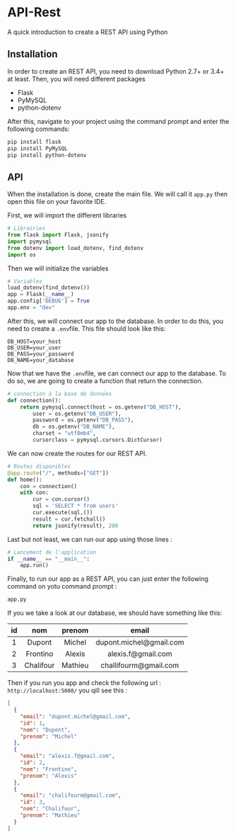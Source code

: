 # API-Rest
A quick introduction to create a REST API using Python

## Installation
In order to create an REST API, you need to download Python 2.7+ or 3.4+ at least.
Then, you will need different packages
  * Flask
  * PyMySQL
  * python-dotenv

After this, navigate to your project using the command prompt and enter the following commands:

```bash
pip install flask
pip install PyMySQL
pip install python-dotenv
```

## API
When the installation is done, create the main file. We will call it ```app.py``` then open this file on your favorite IDE.

First, we will import the different libraries
```python
# Librairies
from flask import Flask, jsonify
import pymysql
from dotenv import load_dotenv, find_dotenv
import os
```

Then we will initialize the variables

```python
# Variables
load_dotenv(find_dotenv())
app = Flask(__name__)
app.config['DEBUG'] = True
app.env = "dev"
```

After this, we will connect our app to the database. In order to do this, you need to create a ```.env```file.
This file should look like this: 
```env
DB_HOST=your_host
DB_USER=your_user
DB_PASS=your_password
DB_NAME=your_database
```

Now that we have the ```.env```file, we can connect our app to the database. To do so, we are going to create a function that return the connection.
```python
# connection à la base de données
def connection():
	return pymysql.connect(host = os.getenv("DB_HOST"),
		user = os.getenv("DB_USER"),
		password = os.getenv("DB_PASS"),
		db = os.getenv("DB_NAME"),
		charset = "utf8mb4",
		cursorclass = pymysql.cursors.DictCursor)
```

We can now create the routes for our REST API.
```python
# Routes disponibles
@app.route("/", methods=["GET"])
def home():
	con = connection()
	with con:
		cur = con.cursor()
		sql = 'SELECT * from users'
		cur.execute(sql,())
		result = cur.fetchall()
		return jsonify(result), 200
```

Last but not least, we can run our app using those lines :
```python
# Lancement de l'application
if __name__ == "__main__":
	app.run()
```

Finally, to run our app as a REST API, you can just enter the following command on yotu command prompt :
```bash
app.py
```

If you we take a look at our database, we should have something like this:

| id | nom       | prenom  | email                                             |
|:--:|:---------:|:-------:|:-------------------------------------------------:|
| 1  | Dupont    | Michel  | <span>dupont.michel</span>@<span>gmail.com</span> |
| 2  | Frontino  | Alexis  | <span>alexis.f</span>@<span>gmail.com</span>      |
| 3  | Chalifour | Mathieu | <span>challifourm</span>@<span>gmail.com</span>   |

Then if you run you app and check the following url : ```http://localhost:5000/``` you qill see this :

```json
[
  {
    "email": "dupont.michel@gmail.com",
    "id": 1,
    "nom": "Dupont",
    "prenom": "Michel"
  },
  {
    "email": "alexis.f@gmail.com",
    "id": 2,
    "nom": "Frontino",
    "prenom": "Alexis"
  },
  {
    "email": "chalifourm@gmail.com",
    "id": 3,
    "nom": "Chalifour",
    "prenom": "Mathieu"
  }
]
```
